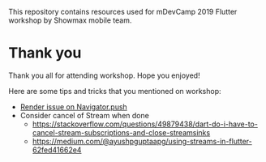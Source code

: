 This repository contains resources used for mDevCamp 2019 Flutter workshop by Showmax mobile team.

# Thank you

Thank you all for attending workshop. Hope you enjoyed!

Here are some tips and tricks that you mentioned on workshop:
- [Render issue on Navigator.push](https://github.com/flutter/flutter/issues/27089)
- Consider cancel of Stream when done
   - https://stackoverflow.com/questions/49879438/dart-do-i-have-to-cancel-stream-subscriptions-and-close-streamsinks
   - https://medium.com/@ayushpguptaapg/using-streams-in-flutter-62fed41662e4
